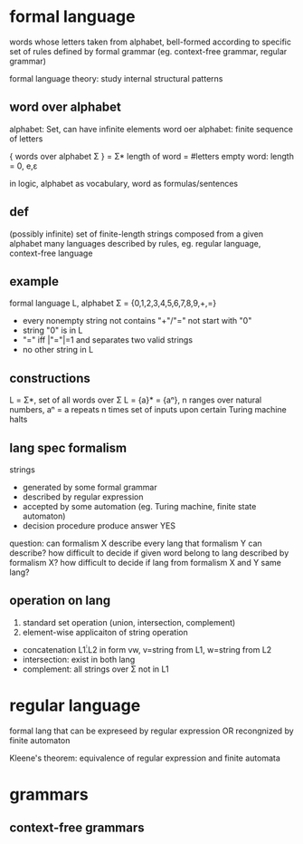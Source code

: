 # formal language
words whose letters taken from alphabet, bell-formed according to specific set of rules
defined by formal grammar (eg. context-free grammar, regular grammar)

formal language theory: study internal structural patterns

## word over alphabet
alphabet: Set, can have infinite elements
word oer alphabet: finite sequence of letters

{ words over alphabet Σ } = Σ*
length of word = #letters
empty word: length = 0, e,ε

in logic, alphabet as vocabulary, word as formulas/sentences

## def
(possibly infinite) set of finite-length strings composed from a given alphabet
many languages described by rules, eg. regular language, context-free language

## example
formal language L, alphabet Σ = {0,1,2,3,4,5,6,7,8,9,+,=}
- every nonempty string not contains "+"/"=" not start with "0"
- string "0" is in L
- "=" iff |"="|=1 and separates two valid strings
- no other string in L

## constructions
L = Σ*, set of all words over Σ
L = {a}* = {aⁿ}, n ranges over natural numbers, aⁿ = a repeats n times
set of inputs upon certain Turing machine halts

## lang spec formalism
strings 
- generated by some formal grammar
- described by regular expression
- accepted by some automation (eg. Turing machine, finite state automaton)
- decision procedure produce answer YES

question:
can formalism X describe every lang that formalism Y can describe?
how difficult to decide if given word belong to lang described by formalism X?
how difficult to decide if lang from formalism X and Y same lang?

## operation on lang
1. standard set operation (union, intersection, complement)
2. element-wise applicaiton of string operation
  - concatenation L1̇̇.L2 in form vw, v=string from L1, w=string from L2
  - intersection: exist in both lang
  - complement: all strings over Σ not in L1


# regular language
formal lang that can be expreseed by regular expression OR recongnized by finite automaton

Kleene's theorem: equivalence of regular expression and finite automata

# grammars
## context-free grammars


